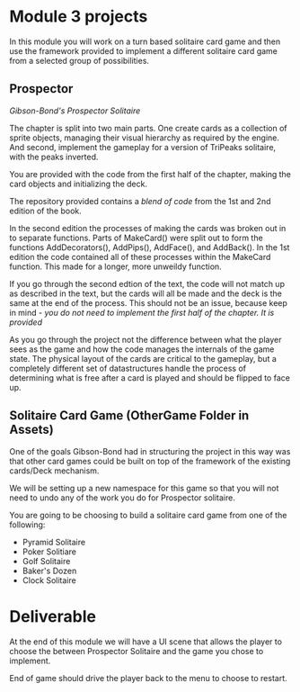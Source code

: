 # Module 3 projects
In this module you will work on a turn based solitaire card game and then use the framework provided to implement a different solitaire card game from a selected group of possibilities.



## Prospector
*Gibson-Bond's Prospector Solitaire*

The chapter is split into two main parts. One create cards as a collection of sprite objects, managing their visual hierarchy as required by the engine. And second, implement the gameplay for a version of TriPeaks solitaire, with the peaks inverted.

You are provided with the code from the first half of the chapter, making the card objects and initializing the deck.

The repository provided contains a *blend of code* from the 1st and 2nd edition of the book. 

In the second edition the processes of making the cards was broken out in to separate functions. Parts of MakeCard() were split out to form the functions AddDecorators(), AddPips(), AddFace(), and AddBack(). In the 1st edition the code contained all of these processes within the MakeCard function. This made for a longer, more unweildy function.

If you go through the second edtion of the text, the code will not match up as described in the text, but the cards will all be made and the deck is the same at the end of the process. This should not be an issue, because keep in mind - *you do not need to implement the first half of the chapter. It is provided*

As you go through the project not the difference between what the player sees as the game and how the code manages the internals of the game state. The physical layout of the cards are critical to the gameplay, but a completely different set of datastructures handle the process of determining what is free after a card is played and should be flipped to face up.

## Solitaire Card Game (OtherGame Folder in Assets)
One of the goals Gibson-Bond had in structuring the project in this way was that other card games could be built on top of the framework of the existing cards/Deck mechanism.

We will be setting up a new namespace for this game so that you will not need to undo any of the work you do for Prospector solitaire.

You are going to be choosing to build a solitaire card game from one of the following:
- Pyramid Solitaire
- Poker Solitiare
- Golf Solitaire
- Baker's Dozen
- Clock Solitaire

# Deliverable
At the end of this module we will have a UI scene that allows the player to choose the between Prospector Solitaire and the game you chose to implement.

End of game should drive the player back to the menu to choose to restart.
